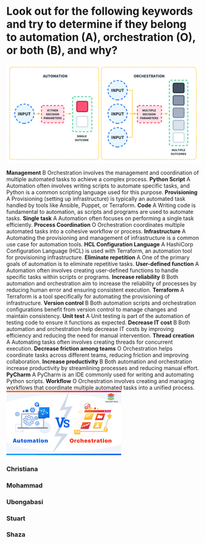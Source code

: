 # Look out for the following keywords and try to determine if they belong to automation (A), orchestration (O), or both (B), and why?
![alt text](Auto1.jpg)

**Management**	 	                             B	   Orchestration involves the management and coordination  of multiple automated tasks to achieve a complex process.
**Python Script**	               A	 	          Automation often involves writing scripts to automate specific tasks, and Python is a common scripting language used for this purpose.
**Provisioning**	               A          	       Provisioning (setting up infrastructure) is typically an automated task handled by tools like Ansible, Puppet, or Terraform.
**Code**	                       A	 	           Writing code is fundamental to automation, as scripts and programs are used to automate tasks.
**Single task**	                   A	 	 	       Automation often focuses on performing a single task efficiently.
**Process Coordination**	      	       O	 	   Orchestration coordinates multiple automated tasks into a cohesive workflow or process.
**Infrastructure**	               A	 	 	       Automating the provisioning and management of infrastructure is a common use case for automation tools.
**HCL Configuration Language**     A	 	 	       HashiCorp Configuration Language (HCL) is used with Terraform, an automation tool for provisioning infrastructure.
**Eliminate repetition**	       A	 	 	       One of the primary goals of automation is to eliminate repetitive tasks.
**User-defined function**	       A	 	 	       Automation often involves creating user-defined functions to handle specific tasks within scripts or programs.
**Increase reliability**	            	    B  Both automation and orchestration aim to increase the reliability of processes by reducing human error and ensuring consistent execution.
**Terraform**	                   A	 	 	       Terraform is a tool specifically for automating the provisioning of infrastructure.
**Version control**                     	    B      Both automation scripts and orchestration configurations benefit from version control to manage changes and maintain consistency.
**Unit test**	                   A	 	 	       Unit testing is part of the automation of testing code to ensure it functions as expected.
**Decrease IT cost**                    	    B	   Both automation and orchestration help decrease IT costs by improving efficiency and reducing the need for manual intervention.
**Thread creation**                A	 	 	       Automating tasks often involves creating threads for concurrent execution.
**Decrease friction among teams**	 	O	 	       Orchestration helps coordinate tasks across different teams, reducing friction and improving collaboration.
**Increase productivity**	                    B	   Both automation and orchestration increase productivity by streamlining processes and reducing manual effort.
**PyCharm**	                       A	 	 	       PyCharm is an IDE commonly used for writing and automating Python scripts.
**Workflow**	 	                    O	 	       Orchestration involves creating and managing workflows that coordinate multiple automated tasks into a unified process.
![alt text](Auto.png)

### Christiana
### Mohammad
### Ubongabasi
### Stuart
### Shaza